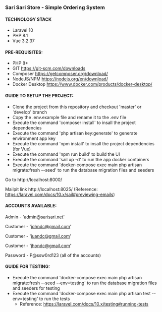 ### Sari Sari Store - Simple Ordering System

#### TECHNOLOGY STACK
- Laravel 10
- PHP 8.1
- Vue 3.2.37

#### PRE-REQUISITES:
- PHP 8+
- GIT https://git-scm.com/downloads
- Composer https://getcomposer.org/download/
- NodeJS/NPM https://nodejs.org/en/download/
- Docker Desktop https://www.docker.com/products/docker-desktop/

#### GUIDE TO SETUP THE PROJECT:
- Clone the project from this repository and checkout 'master' or 'develop' branch
- Copy the .env.example file and rename it to the .env file
- Execute the command 'composer install' to insall the project dependencies
- Execute the command 'php artisan key:generate' to generate environment app key
- Execute the command 'npm install' to insall the project dependencies (for Vue)
- Execute the command 'npm run build' to build the UI
- Execute the command 'sail up -d' to run the app docker containers
- Execute the command 'docker-compose exec main php artisan migrate:fresh --seed' to run the database migration files and seeders

Go to http://localhost:8000/

Mailpit link http://localhost:8025/ (Reference: https://laravel.com/docs/10.x/sail#previewing-emails)

#### ACCOUNTS AVAILABLE:

Admin - 'admin@sarisari.net'

Customer - 'johndc@gmail.com'

Customer - 'juandc@gmail.com'

Customer - 'jhondc@gmail.com'

Password - P@ssw0rd123 (all of the accounts)

#### GUIDE FOR TESTING:
- Execute the command 'docker-compose exec main php artisan migrate:fresh --seed --env=testing' to run the database migration files and seeders for testing
- Execute the command 'docker-compose exec main php artisan test --env=testing' to run the tests
    - Reference: https://laravel.com/docs/10.x/testing#running-tests
